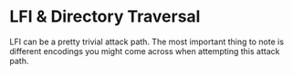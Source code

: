 # LFI & Directory Traversal

LFI can be a pretty trivial attack path. The most important thing to note is different encodings you might come across when attempting this attack path.
